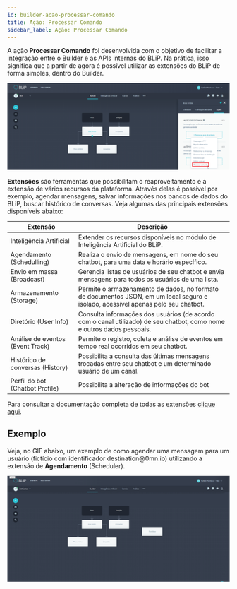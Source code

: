 ```yaml
---
id: builder-acao-processar-comando
title: Ação: Processar Comando
sidebar_label: Ação: Processar Comando
---
```


A ação **Processar Comando** foi desenvolvida com o objetivo de facilitar a integração entre o Builder e as APIs internas do BLiP. Na prática, isso significa que a partir de agora é possível utilizar as extensões do BLiP de forma simples, dentro do Builder.

![Processar comando](../../assets/practice/builder/builder-acao-processar-comando-1.png)

**Extensões** são ferramentas que possibilitam o reaproveitamento e a extensão de vários recursos da plataforma. Através delas é possível por exemplo, agendar mensagens, salvar informações nos bancos de dados do BLiP, buscar histórico de conversas. Veja algumas das principais extensões disponíveis abaixo:

| Extensão | Descrição                                                                                                                                         | 
|--------------------|-----------------------------------------------------------------------------------------------------------------------------------------|
| Inteligência Artificial | Extender os recursos disponíveis no módulo de Inteligência Artificial do BLiP.                                                     | [Saiba mais](https://docs.blip.ai/#artificial-intelligence) |
| Agendamento (Schedulling) | Realiza o envio de mensagens, em nome do seu chatbot, para uma data e horário específico.                                        | [Saiba mais](https://docs.blip.ai/#schedule) |
| Envio em massa (Broadcast)   | Gerencia listas de usuários de seu chatbot e envia mensagens para todos os usuários de uma lista.                             | [Saiba mais](https://docs.blip.ai/#broadcast) |
| Armazenamento (Storage)  | Permite o armazenamento de dados, no formato de documentos JSON, em um local seguro e isolado, acessível apenas pelo seu chatbot. | [Saiba mais](https://docs.blip.ai/#bucket) |
| Diretório (User Info)    | Consulta informações dos usuários (de acordo com o canal utilizado) de seu chatbot, como nome e outros dados pessoais.            | [Saiba mais](https://docs.blip.ai/#user-info) |
| Análise de eventos (Event Track) | Permite o registro, coleta e análise de eventos em tempo real ocorridos em seu chatbot.                                   | [Saiba mais](https://docs.blip.ai/#event-analysis) |
| Histórico de conversas (History) | Possibilita a consulta das últimas mensagens trocadas entre seu chatbot e um determinado usuário de um canal.             | [Saiba mais](https://docs.blip.ai/#chat-history) |
| Perfil do bot (Chatbot Profile) | Possibilita a alteração de informações do bot                                                                              | [Saiba mais](https://docs.blip.ai/#chatbot-profile) |

Para consultar a documentação completa de todas as extensões [clique aqui](https://docs.blip.ai/#extensions).

## Exemplo

Veja, no GIF abaixo, um exemplo de como agendar uma mensagem para um usuário (fictício com identificador destination@<span>0mn.io</span>) utilizando a extensão de **Agendamento** (Scheduler).

![Agendando mensagem](../../assets/practice/builder/builder-acao-processar-comando-2.gif)



